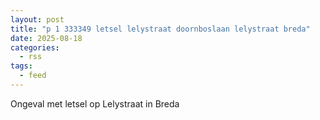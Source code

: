 ```yaml
---
layout: post
title: "p 1 333349 letsel lelystraat doornboslaan lelystraat breda"
date: 2025-08-18
categories: 
  - rss
tags: 
  - feed
---
```


Ongeval met letsel op Lelystraat in Breda
